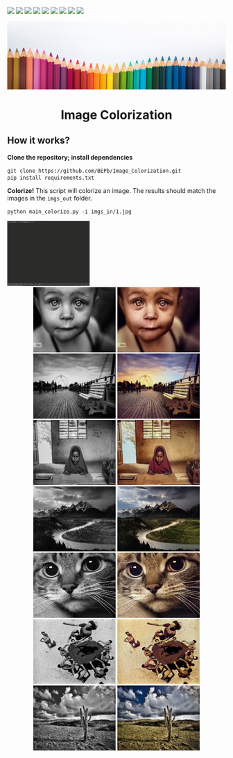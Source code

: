 <p>
  <img  src="https://img.shields.io/github/stars/BEPb/Image_Colorization" />
  <img src="https://img.shields.io/github/contributors/BEPb/Image_Colorization" />
  <img src="https://img.shields.io/github/last-commit/BEPb/Image_Colorization" />
  <img src="https://visitor-badge.laobi.icu/badge?page_id=BEPb.Image_Colorization" />
  <img src="https://img.shields.io/github/languages/count/BEPb/Image_Colorization" />
  <img src="https://img.shields.io/github/languages/top/BEPb/Image_Colorization" />
  <img src="https://img.shields.io/badge/license-MIT-blue.svg?color=f64152" />
  <img  src="https://img.shields.io/github/issues/BEPb/Image_Colorization" />
  <img  src="https://img.shields.io/github/issues-pr/BEPb/Image_Colorization" />
</p>
<div align="center">

<img src="./imgs_in/colors.jpg" alt="logo" width="600" height="156.5">

# Image Colorization

</div>

## How it works?

**Clone the repository; install dependencies**

```
git clone https://github.com/BEPb/Image_Colorization.git
pip install requirements.txt
```

**Colorize!** This script will colorize an image. The results should match the images in the `imgs_out` folder.

```
python main_colorize.py -i imgs_in/1.jpg
```
<img src="./imgs_in/gif.gif" alt="img" width="190" height="150">

<div align="center">
<img src="./imgs_in/1.jpg" alt="img" width="190" height="150">
<img src="./imgs_out/1_eccv16.png" alt="img" width="190" height="150">
</div>

<div align="center">
<img src="./imgs_in/2.jpg" alt="img" width="190" height="150">
<img src="./imgs_out/2_eccv16.png" alt="img" width="190" height="150">
</div>

<div align="center">
<img src="./imgs_in/3.jpg" alt="img" width="190" height="150">
<img src="./imgs_out/3_eccv16.png" alt="img" width="190" height="150">
</div>

<div align="center">
<img src="./imgs_in/4.jpg" alt="img" width="190" height="150">
<img src="./imgs_out/4_siggraph17.png" alt="img" width="190" height="150">
</div>

<div align="center">
<img src="./imgs_in/5.jpg" alt="img" width="190" height="150">
<img src="./imgs_out/5_eccv16.png" alt="img" width="190" height="150">
</div>

<div align="center">
<img src="./imgs_in/6.jpg" alt="img" width="190" height="150">
<img src="./imgs_out/6_eccv16.png" alt="img" width="190" height="150">
</div>

<div align="center">
<img src="./imgs_in/7.jpg" alt="img" width="190" height="150">
<img src="./imgs_out/7_siggraph17.png" alt="img" width="190" height="150">
</div>
